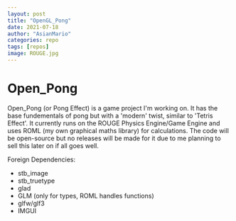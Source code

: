 ```yaml
---
layout: post
title: "OpenGL_Pong"
date: 2021-07-18
author: "AsianMario"
categories: repo
tags: [repos]
image: ROUGE.jpg
---
```


# Open_Pong

Open_Pong (or Pong Effect) is a game project I'm working on. It has the base fundementals of pong but with a 'modern' twist, similar to 'Tetris Effect'. It currently runs on the ROUGE Physics Engine/Game Engine and uses ROML (my own graphical maths library) for calculations. The code will be open-source but no releases will be made for it due to me planning to sell this later on if all goes well.

Foreign Dependencies:

- stb_image
- stb_truetype
- glad
- GLM (only for types, ROML handles functions)
- glfw/glf3
- IMGUI
